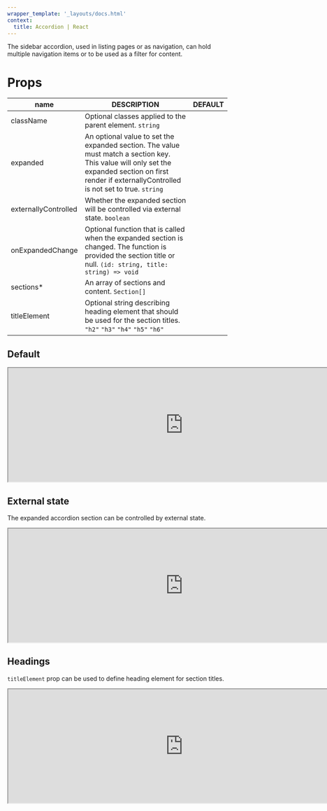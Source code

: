 ```yaml
---
wrapper_template: '_layouts/docs.html'
context:
  title: Accordion | React
---
```


The sidebar accordion, used in listing pages or as navigation, can hold multiple navigation items or to be used as a filter for content.

# Props

| name                 | DESCRIPTION                                                                                                                                                                                           | DEFAULT |
| -------------------- | ----------------------------------------------------------------------------------------------------------------------------------------------------------------------------------------------------- | ------- |
| className            | Optional classes applied to the parent element. `string`                                                                                                                                              |         |
| expanded             | An optional value to set the expanded section. The value must match a section key. This value will only set the expanded section on first render if externallyControlled is not set to true. `string` |         |
| externallyControlled | Whether the expanded section will be controlled via external state. `boolean`                                                                                                                         |         |
| onExpandedChange     | Optional function that is called when the expanded section is changed. The function is provided the section title or null. `(id: string, title: string) => void`                                      |         |
| sections\*           | An array of sections and content. `Section[]`                                                                                                                                                         |         |
| titleElement         | Optional string describing heading element that should be used for the section titles. `"h2"` `"h3"` `"h4"` `"h5"` `"h6"`                                                                             |         |

## Default

<iframe
  src="https://canonical.github.io/react-components/iframe.html?args=&id=accordion--default-story&viewMode=story"
  width="800"
  height="260"
></iframe>

## External state

The expanded accordion section can be controlled by external state.

<iframe
  src="https://canonical.github.io/react-components/iframe.html?args=&id=accordion--external-state&viewMode=story"
  width="800"
  height="260"
></iframe>

## Headings

`titleElement` prop can be used to define heading element for section titles.

<iframe
  src="https://canonical.github.io/react-components/iframe.html?args=&id=accordion--headings&viewMode=story"
  width="800"
  height="260"
></iframe>
